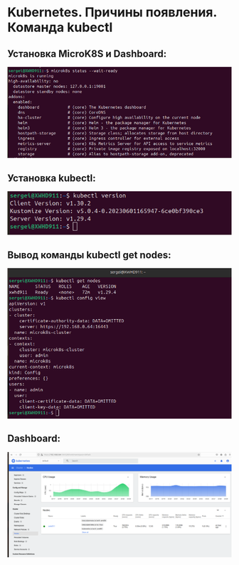 # Kubernetes. Причины появления. Команда kubectl

## Установка MicroK8S и Dashboard:

![1](https://github.com/RziankinS/devops-netology/blob/747354fb264dd9ab57cadb03917e827090615754/screen/microk8s%20status.png)

## Установка kubectl:

![2](https://github.com/RziankinS/devops-netology/blob/747354fb264dd9ab57cadb03917e827090615754/screen/kubectl%20version.png)


## Bывод команды kubectl get nodes:

![3](https://github.com/RziankinS/devops-netology/blob/747354fb264dd9ab57cadb03917e827090615754/screen/kubectl%20get%20nodes.png)

## Dashboard:

![4](https://github.com/RziankinS/devops-netology/blob/747354fb264dd9ab57cadb03917e827090615754/screen/dashboard_k8s.png)
